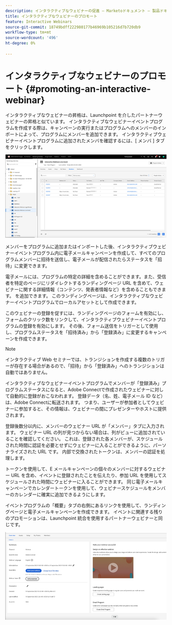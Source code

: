 ```yaml
---
description: インタラクティブなウェビナーの促進 — Marketoドキュメント — 製品ドキュメント
title: インタラクティブなウェビナーのプロモート
feature: Interactive Webinars
source-git-commit: 18749bdff222980177b46969b105216d7b720db9
workflow-type: tm+mt
source-wordcount: '496'
ht-degree: 0%

---
```


# インタラクティブなウェビナーのプロモート {#promoting-an-interactive-webinar}

インタラクティブなウェビナーの昇格は、Launchpoint を介したパートナーウェビナーの昇格と似ています。 インタラクティブなウェビナーイベントプログラムを作成する際は、キャンペーンの実行またはプログラムへのメンバーのインポートによって、プログラムにメンバーを追加できます。 インタラクティブウェビナーイベントプログラムに追加されたメンバを確認するには、[ メンバ ] タブをクリックします。

![](assets/promoting-an-interactive-webinar-1.png)

メンバーをプログラムに追加またはインポートした後、インタラクティブウェビナーイベントプログラム内に電子メールキャンペーンを作成して、すべてのプログラムメンバーに招待を送信し、電子メールが配信されたらステータスを「招待」に変更できます。

電子メールには、プログラムの特定の詳細を含めることができます。また、受信者を特定のページにリダイレクトするランディングページ URL を含めて、ウェビナーに関する詳細情報（コンテンツ、発表者情報など）を含めることもできます。 を追加できます。 このランディングページは、インタラクティブなウェビナーイベントプログラムでローカルアセットとして作成できます。

このウェビナーの登録を促すには、ランディングページのフォームを有効にし、フォームのクリック数をリンクして、インタラクティブウェビナーイベントプログラムの登録を有効にします。 その後、フォーム送信をトリガーとして使用し、プログラムステータスを「招待済み」から「登録済み」に変更するキャンペーンを作成できます。

>[!NOTE]
>
>インタラクティブ Web セミナーでは、トランジションを作成する複数のトリガーが存在する場合があるので、「招待」から「登録済み」へのトランジションは自動ではありません。

インタラクティブなウェビナーイベントプログラムでメンバーが「登録済み」プログラムステータスになると、Adobe Connectで作成されたウェビナーに対して自動的に登録がおこなわれます。 登録データ（名、姓、電子メール ID など）は、Adobe Connectに転送されます。 つまり、ユーザーが参加者としてウェビナーに参加すると、その情報は、ウェビナーの間にプレゼンターやホストに提供されます。

登録後数分以内に、メンバーのウェビナー URL が「メンバー」タブに入力されます。 ウェビナー URL の列が見つからない場合は、列がビューに追加されていることを確認してください。 これは、登録された各メンバーが、スケジュールされた時間に認証を必要とせずにウェビナーに入ることができるように、パーソナライズされた URL です。 内部で交換されたトークンは、メンバーの認証を処理します。

トークンを使用して、E メールキャンペーンの個々のメンバーに対するウェビナー URL を含め、イベントに登録されたことを伝えたり、参加 URL を使用してスケジュールされた時間にウェビナーに入ることができます。 同じ電子メールキャンペーンでカレンダートークンを使用して、ウェビナースケジュールをメンバーのカレンダーに確実に追加できるようにします。

イベントプログラムの「概要」タブの右側にあるリンクを使用して、ランディングページと電子メールキャンペーンを作成できます。 イベントに関連する残りのプロモーションは、Launchpoint 統合を使用するパートナーウェビナーと同じです。

![](assets/promoting-an-interactive-webinar-2.png)
